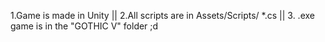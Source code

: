 1.Game is made in Unity ||  2.All scripts are in Assets/Scripts/ *.cs || 3. .exe game is in the "GOTHIC V" folder ;d
                                                 
